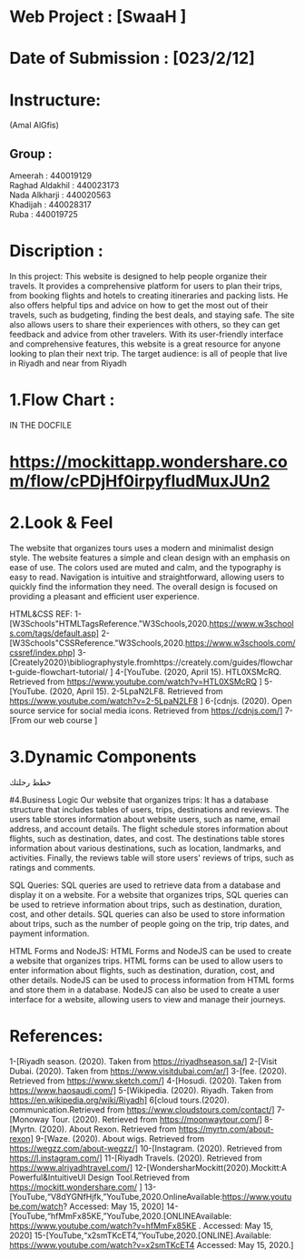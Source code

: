 # Web Project : [SwaaH ]

# Date of Submission : [023/2/12]

# Instructure:
(Amal AlGfis)

## Group :
<p>
Ameerah : 440019129 <br>
Raghad Aldakhil : 440023173 <br>
Nada Alkharji : 440020563 <br>
Khadijah : 440028317 <br>
Ruba : 440019725
</p>

# Discription :
In this project:
This website is designed to help people organize their travels. It provides a comprehensive platform for users to plan their trips, from booking flights and hotels to creating itineraries and packing lists. He also offers helpful tips and advice on how to get the most out of their travels, such as budgeting, finding the best deals, and staying safe. The site also allows users to share their experiences with others, so they can get feedback and advice from other travelers. With its user-friendly interface and comprehensive features, this website is a great resource for anyone looking to plan their next trip.
The target audience: is all of  people that live in Riyadh and near from Riyadh 

# 1.Flow Chart :  
IN THE DOCFILE
# https://mockittapp.wondershare.com/flow/cPDjHf0irpyfludMuxJUn2

# 2.Look & Feel  
The website that organizes tours uses a modern and minimalist design style. The website features a simple and clean design with an emphasis on ease of use. The colors used are muted and calm, and the typography is easy to read. Navigation is intuitive and straightforward, allowing users to quickly find the information they need. The overall design is focused on providing a pleasant and efficient user experience.

HTML&CSS REF:
1-[W3Schools"HTMLTagsReference."W3Schools,2020.https://www.w3schools.com/tags/default.asp]
2-[W3Schools"CSSReference."W3Schools,2020.https://www.w3schools.com/cssref/index.php]
3-[Creately2020}\bibliographystyle.fromhttps://creately.com/guides/flowchart-guide-flowchart-tutorial/ ]
4-[YouTube. (2020, April 15). HTL0XSMcRQ. Retrieved from https://www.youtube.com/watch?v=HTL0XSMcRQ ]
5-[YouTube. (2020, April 15). 2-5LpaN2LF8. Retrieved from https://www.youtube.com/watch?v=2-5LpaN2LF8 ]
6-[cdnjs. (2020). Open source service for social media icons. Retrieved from https://cdnjs.com/]
7-[From our web  course ]


# 3.Dynamic Components 
خطط رحلتك



#4.Business Logic 
Our website that organizes trips: It has a database structure that includes tables of users, trips, destinations and reviews. The users table stores information about website users, such as name, email address, and account details. The flight schedule stores information about flights, such as destination, dates, and cost. The destinations table stores information about various destinations, such as location, landmarks, and activities. Finally, the reviews table will store users' reviews of trips, such as ratings and comments.

SQL Queries: SQL queries are used to retrieve data from a database and display it on a website. For a website that organizes trips, SQL queries can be used to retrieve information about trips, such as destination, duration, cost, and other details. SQL queries can also be used to store information about trips, such as the number of people going on the trip, trip dates, and payment information.

HTML Forms and NodeJS: HTML Forms and NodeJS can be used to create a website that organizes trips. HTML forms can be used to allow users to enter information about flights, such as destination, duration, cost, and other details. NodeJS can be used to process information from HTML forms and store them in a database. NodeJS can also be used to create a user interface for a website, allowing users to view and manage their journeys.

# References:
1-[Riyadh season. (2020). Taken from https://riyadhseason.sa/]
2-[Visit Dubai. (2020). Taken from https://www.visitdubai.com/ar/]
3-[fee. (2020). Retrieved from https://www.sketch.com/]
4-[Hosudi. (2020). Taken from https://www.haosaudi.com/]
5-[Wikipedia. (2020). Riyadh. Taken from https://en.wikipedia.org/wiki/Riyadh]
6[cloud tours.(2020). communication.Retrieved from https://www.cloudstours.com/contact/]
7-[Monoway Tour. (2020). Retrieved from https://moonwaytour.com/]
8-[Myrtn. (2020). About Rexon. Retrieved from https://myrtn.com/about-rexon]
9-[Waze. (2020). About wigs. Retrieved from https://wegzz.com/about-wegzz/]
10-[Instagram. (2020). Retrieved from https://l.instagram.com/]
11-[Riyadh Travels. (2020). Retrieved from https://www.alriyadhtravel.com/]
12-[WondersharMockitt(2020).Mockitt:A Powerful&IntuitiveUI Design Tool.Retrieved from https://mockitt.wondershare.com/ ]
13-[YouTube,“V8dYGNfHjfk,”YouTube,2020.OnlineAvailable:https://www.youtube.com/watch?  Accessed: May 15, 2020]
14-[YouTube,“hfMmFx85KE,”YouTube,2020.[ONLINEAvailable: https://www.youtube.com/watch?v=hfMmFx85KE . Accessed: May 15, 2020]
15-[YouTube,“x2smTKcET4,”YouTube,2020.[ONLINE].Available: https://www.youtube.com/watch?v=x2smTKcET4  Accessed: May 15, 2020.]
















